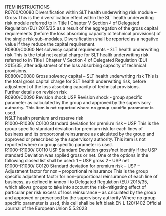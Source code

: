  
ITEM  INSTRUCTIONS  
R0700/C0080  Diversification within 
SLT health underwriting 
risk module – Gross  This is the diversification effect within the SLT health underwriting risk module 
referred to in Title I Chapter V Section 4 of Delegated Regulation (EU) 2015/35, 
as a result of the aggregation of the gross capital requirements (before the loss 
absorbing capacity of technical provisions) of the single risk sub–modules. 
Diversification shall be reported as a negative value if they reduce the capital 
requirement.  
R0800/C0060  Net solvency capital 
requirements – SLT 
health underwriting risk  This is the total net capital charge for SLT health underwriting risk referred to in 
Title I Chapter V Section 4 of Delegated Regulation (EU) 2015/35, after 
adjustment of the loss absorbing capacity of technical provisions.  
R0800/C0080  Gross solvency capital – 
SLT health underwriting 
risk  This is the total gross capital charge for SLT health underwriting risk, before 
adjustment of the loss absorbing capacity of technical provisions.  
Further details on 
revision risk  
R0900/C0090  Revision shock USP  Revision shock – group specific parameter as calculated by the group and 
approved by the supervisory authority. 
This item is not reported where no group specific parameter is used.  
NSLT health premium 
and reserve risk  
R1000–R1030/ 
C0100  Standard deviation for 
premium risk – USP  This is the group specific standard deviation for premium risk for each lines of 
business and its proportional reinsurance as calculated by the group and approved 
or prescribed by the supervisory authority. 
This item is not reported where no group specific parameter is used.  
R1000–R1030/ 
C0110  USP Standard Deviation 
gross/net  Identify if the USP standard Deviation was applied gross or net. One of the 
options in the following closed list shall be used: 
1 – USP gross 
2 – USP net  
R1000–R1030/ 
C0120  Standard deviation for 
premium risk – USP – 
Adjustment factor for 
non – proportional 
reinsurance  This is the group specific adjustment factor for non–proportional reinsurance of 
each line of business, as defined in Annex I to Delegated Regulation (EU) 
2015/35, which allows groups to take into account the risk–mitigating effect of 
particular per risk excess of loss reinsurance – as calculated by the group and 
approved or prescribed by the supervisory authority 
Where no group specific parameter is used, this cell shall be left blank.EN  L 120/1402 Official Journal of the European Union 5.5.2023